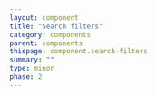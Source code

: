 ```yaml
---
layout: component
title: "Search filters"
category: components
parent: components
thispage: component.search-filters
summary: ""
type: minor
phase: 2
---
```

